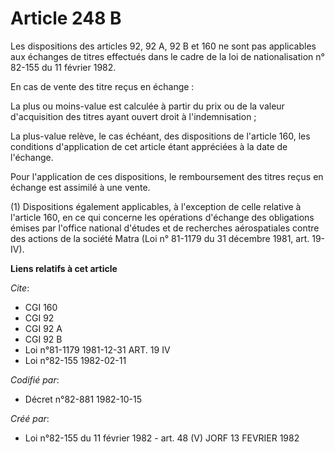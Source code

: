 # Article 248 B

Les dispositions des articles 92, 92 A, 92 B et 160 ne sont pas applicables aux échanges de titres effectués dans le cadre de
la loi de nationalisation n° 82-155 du 11 février 1982.

En cas de vente des titre reçus en échange :

La plus ou moins-value est calculée à partir du prix ou de la valeur d'acquisition des titres ayant ouvert droit à
l'indemnisation ;

La plus-value relève, le cas échéant, des dispositions de l'article 160, les conditions d'application de cet article étant
appréciées à la date de l'échange.

Pour l'application de ces dispositions, le remboursement des titres reçus en échange est assimilé à une vente.

(1) Dispositions également applicables, à l'exception de celle relative à l'article 160, en ce qui concerne les opérations
d'échange des obligations émises par l'office national d'études et de recherches aérospatiales contre des actions de la
société Matra (Loi n° 81-1179 du 31 décembre 1981, art. 19-IV).

**Liens relatifs à cet article**

_Cite_:

  - CGI 160
  - CGI 92
  - CGI 92 A
  - CGI 92 B
  - Loi n°81-1179 1981-12-31 ART. 19 IV
  - Loi n°82-155 1982-02-11

_Codifié par_:

  - Décret n°82-881 1982-10-15

_Créé par_:

  - Loi n°82-155 du 11 février 1982 - art. 48 (V) JORF 13 FEVRIER 1982
